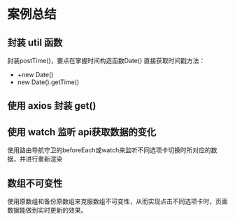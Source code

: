 # 案例总结

## 封装 util 函数
封装postTime()，要点在掌握时间构造函数Date()
直接获取时间戳方法：
+ +new Date() 
+ new Date().getTime()

## 使用 axios 封装 get()

## 使用 watch 监听 api获取数据的变化
使用路由导航守卫的beforeEach或watch来监听不同选项卡切换时所对应的数据，并进行重新渲染

## 数组不可变性
使用原数组和备份原数组来克服数组不可变性，从而实现点击不同选项卡时，页面数据能做到实时更新的效果。
